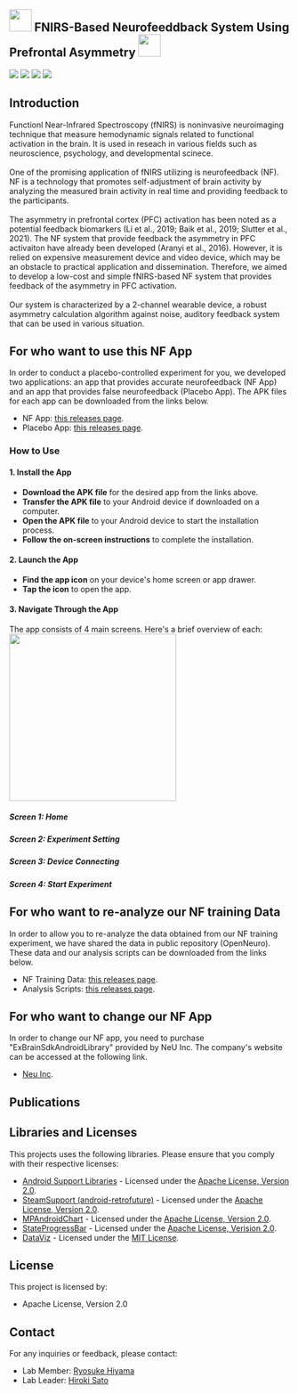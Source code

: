 ## <img src="https://github.com/user-attachments/assets/b08b4b25-d8b4-496e-a42b-170903b08d86" width="40px"> FNIRS-Based Neurofeeddback System Using Prefrontal Asymmetry <img src="https://github.com/user-attachments/assets/b08b4b25-d8b4-496e-a42b-170903b08d86" width="40px">

![](https://img.shields.io/badge/Apache2-red) ![](https://img.shields.io/badge/AndroidStudio-green) ![](https://img.shields.io/badge/Java-blue) ![](https://img.shields.io/badge/Matlab-blue)

## Introduction
Functionl Near-Infrared Spectroscopy (fNIRS) is noninvasive neuroimaging technique that measure hemodynamic signals related to functional activation in the brain. It is used in reseach in various fields such as neuroscience, psychology, and developmental scinece. <br>
<br>
One of the promising application of fNIRS utilizing is neurofeedback (NF). NF is a technology that promotes self-adjustment of brain activity by analyzing the measured brain activity in real time and providing feedback to the participants. <br>
<br>
The asymmetry in prefrontal cortex (PFC) activation has been noted as a potential feedback biomarkers (Li et al., 2019; Baik et al., 2019; Slutter et al., 2021). The NF system that provide feedback the asymmetry in PFC activaiton have already been developed (Aranyi et al., 2016). However, it is relied on expensive measurement device and video device, which may be an obstacle to practical application and dissemination. Therefore, we aimed to develop a low-cost and simple fNIRS-based NF system that provides feedback of the asymmetry in PFC activation. <br>
<br>
Our system is characterized by a 2-channel wearable device, a robust asymmetry calculation algorithm against noise, auditory feedback system that can be used in various situation. <br>

## For who want to use this NF App
In order to conduct a placebo-controlled experiment for you, we developed two applications: an app that provides accurate neurofeedback (NF App) and an app that provides false neurofeedback (Placebo App). The APK files for each app can be downloaded from the links below. <br>
- NF App: [this releases page](). <br>
- Placebo App: [this releases page](). <br>

### How to Use
#### 1. Install the App
- **Download the APK file** for the desired app from the links above. <br>
- **Transfer the APK file** to your Android device if downloaded on a computer. <br>
- **Open the APK file** to your Android device to start the installation process. <br>
- **Follow the on-screen instructions** to complete the installation. <br>

#### 2. Launch the App
- **Find the app icon** on your device's home screen or app drawer. <br>
- **Tap the icon** to open the app.

#### 3. Navigate Through the App
The app consists of 4 main screens. Here's a brief overview of each: <br>
<img src="https://github.com/user-attachments/assets/e05f45ad-77f2-41e0-8b1d-6501188fd3c0" width="300px"> 

##### Screen 1: Home

##### Screen 2: Experiment Setting

##### Screen 3: Device Connecting

##### Screen 4: Start Experiment

## For who want to re-analyze our NF training Data
In order to allow you to re-analyze the data obtained from our NF training experiment, we have shared the data in public repository (OpenNeuro). These data and our analysis scripts can be downloaded from the links below. <br>
- NF Training Data: [this releases page](). <br>
- Analysis Scripts: [this releases page](). <br>

## For who want to change our NF App
In order to change our NF app, you need to purchase "ExBrainSdkAndroidLibrary" provided by NeU Inc. The company's website can be accessed at the following link. <br>
- [Neu Inc](https://neu-brains.net/). <br>

## Publications

## Libraries and Licenses
This projects uses the following libraries. Please ensure that you comply with their respective licenses: <br>

- [Android Support Libraries](https://developer.android.com/topic/libraries/support-library?hl=en) - Licensed under the [Apache License, Version 2.0](https://www.apache.org/licenses/LICENSE-2.0). <br>
- [SteamSupport (android-retrofuture)](https://sourceforge.net/projects/streamsupport/) - Licensed under the [Apache License, Version 2.0](https://www.apache.org/licenses/LICENSE-2.0). <br>
- [MPAndroidChart](https://github.com/PhilJay/MPAndroidChart) - Licensed under the [Apache License, Version 2.0](https://www.apache.org/licenses/LICENSE-2.0). <br>
- [StateProgressBar](https://github.com/kofigyan/StateProgressBar) - Licensed under the [Apache License, Verision 2.0](https://www.apache.org/licenses/LICENSE-2.0). <br>
- [DataViz](https://github.com/povilaskarvelis/DataViz) - Licensed under the [MIT License](https://opensource.org/license/MIT). <br>

## License
This project is licensed by: <br>
- Apache License, Version 2.0 <br>

## Contact
For any inquiries or feedback, please contact: <br>
- Lab Member: [Ryosuke Hiyama](mf23095@shibaura-it.ac.jp) <br>
- Lab Leader: [Hiroki Sato](hiroki@shibaura-it.ac.jp) <br>
